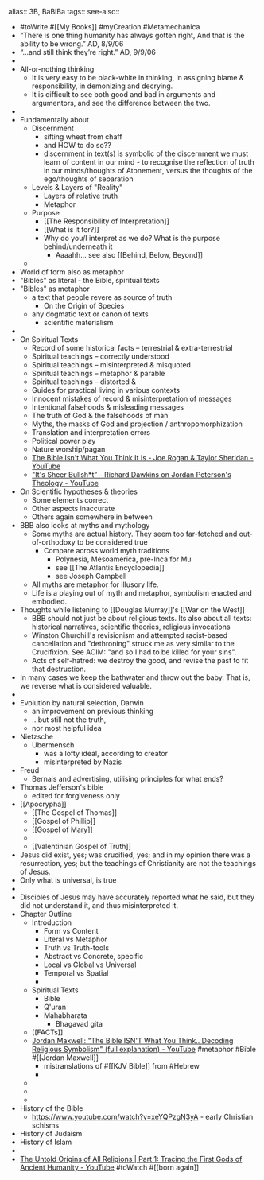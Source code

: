 alias:: 3B, BaBiBa
tags::
see-also::

- #toWrite #[[My Books]] #myCreation #Metamechanica
- “There is one thing humanity has always gotten right,
  And that is the ability to be wrong.”
  AD, 8/9/06
- “...and still think they’re right.”
  AD, 9/9/06
-
- All-or-nothing thinking
	- It is very easy to be black-white in thinking, in assigning blame & responsibility, in demonizing and decrying.
	- It is difficult to see both good and bad in arguments and argumentors, and see the difference between the two.
-
- Fundamentally about
	- Discernment
		- sifting wheat from chaff
		- and HOW to do so??
		- discernment in text(s) is symbolic of the discernment we must learn of content in our mind - to recognise the reflection of truth in our minds/thoughts of Atonement, versus the thoughts of the ego/thoughts of separation
	- Levels & Layers of "Reality"
		- Layers of relative truth
		- Metaphor
	- Purpose
		- [[The Responsibility of Interpretation]]
		- [[What is it for?]]
		- Why do you/I interpret as we do? What is the purpose behind/underneath it
			- Aaaahh... see also [[Behind, Below, Beyond]]
	-
- World of form also as metaphor
- "Bibles" as literal - the Bible, spiritual texts
- "Bibles" as metaphor
	- a text that people revere as source of truth
		- On the Origin of Species
	- any dogmatic text or canon of texts
		- scientific materialism
-
- On Spiritual Texts
	- Record of some historical facts – terrestrial & extra-terrestrial
	- Spiritual teachings – correctly understood
	- Spiritual teachings – misinterpreted & misquoted
	- Spiritual teachings – metaphor & parable
	- Spiritual teachings – distorted &
	- Guides for practical living in various contexts
	- Innocent mistakes of record & misinterpretation of messages
	- Intentional falsehoods & misleading messages
	- The truth of God & the falsehoods of man
	- Myths, the masks of God and projection / anthropomorphization
	- Translation and interpretation errors
	- Political power play
	- Nature worship/pagan
	- [The Bible Isn't What You Think It Is - Joe Rogan & Taylor Sheridan - YouTube](https://www.youtube.com/watch?v=QVcYO0o_Qgg)
	- ["It's Sheer Bullsh*t” - Richard Dawkins on Jordan Peterson's Theology - YouTube](https://www.youtube.com/watch?v=_eWDiaDOX0E)
- On Scientific hypotheses & theories
	- Some elements correct
	- Other aspects inaccurate
	- Others again somewhere in between
- BBB also looks at myths and mythology
	- Some myths are actual history. They seem too far-fetched and out-of-orthodoxy to be considered true
		- Compare across world myth traditions
			- Polynesia, Mesoamerica, pre-Inca for Mu
			- see [[The Atlantis Encyclopedia]]
			- see Joseph Campbell
	- All myths are metaphor for illusory life.
	- Life is a playing out of myth and metaphor, symbolism enacted and embodied.
- Thoughts while listening to [[Douglas Murray]]'s [[War on the West]]
	- BBB should not just be about religious texts. Its also about all texts: historical narratives, scientific theories, religious invocations
	- Winston Churchill's revisionism and attempted racist-based cancellation and "dethroning" struck me as very similar to the Crucifixion. See ACIM: "and so I had to be killed for your sins".
	- Acts of self-hatred: we destroy the good, and revise the past to fit that destruction.
- In many cases we keep the bathwater and throw out the baby. That is, we reverse what is considered valuable.
-
- Evolution by natural selection, Darwin
	- an improvement on previous thinking
	- ...but still not the truth,
	- nor most helpful idea
- Nietzsche
	- Ubermensch
		- was a lofty ideal, according to creator
		- misinterpreted by Nazis
- Freud
	- Bernais and advertising, utilising principles for what ends?
- Thomas Jefferson's bible
	- edited for forgiveness only
- [[Apocrypha]]
	- [[The Gospel of Thomas]]
	- [[Gospel of Phillip]]
	- [[Gospel of Mary]]
	-
	- [[Valentinian Gospel of Truth]]
- Jesus did exist, yes; was crucified, yes; and in my opinion there was a resurrection, yes; but the teachings of Christianity are not the teachings of Jesus.
- Only what is universal, is true
-
- Disciples of Jesus may have accurately reported what he said, but they did not understand it, and thus misinterpreted it.
- Chapter Outline
	- Introduction
		- Form vs Content
		- Literal vs Metaphor
		- Truth vs Truth-tools
		- Abstract vs Concrete, specific
		- Local vs Global vs Universal
		- Temporal vs Spatial
		-
	- Spiritual Texts
		- Bible
		- Q'uran
		- Mahabharata
			- Bhagavad gita
	- [[FACTs]]
	- [Jordan Maxwell: "The Bible ISN'T What You Think.. Decoding Religious Symbolism" (full explanation) - YouTube](https://www.youtube.com/watch?v=UqHSXTxhH24) #metaphor #Bible #[[Jordan Maxwell]]
		- mistranslations of #[[KJV Bible]] from #Hebrew
		-
	-
	-
	-
- History of the Bible
	- https://www.youtube.com/watch?v=xeYQPzgN3yA - early Christian schisms
- History of Judaism
- History of Islam
-
- [The Untold Origins of All Religions | Part 1: Tracing the First Gods of Ancient Humanity - YouTube](https://www.youtube.com/watch?v=zGyKceH7wv0) #toWatch #[[born again]]